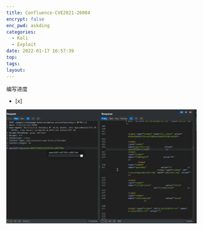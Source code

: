 ```yaml
---
title: Confluence-CVE2021-26084
encrypt: false
enc_pwd: askding
categories:
  - Kali
  - Exploit
date: 2022-01-17 16:57:39
top:
tags:
layout:
---
```

编写进度
- [x] 


![](https://raw.githubusercontent.com/crkmythical/PicGo/main/images/20220117165653.png)
